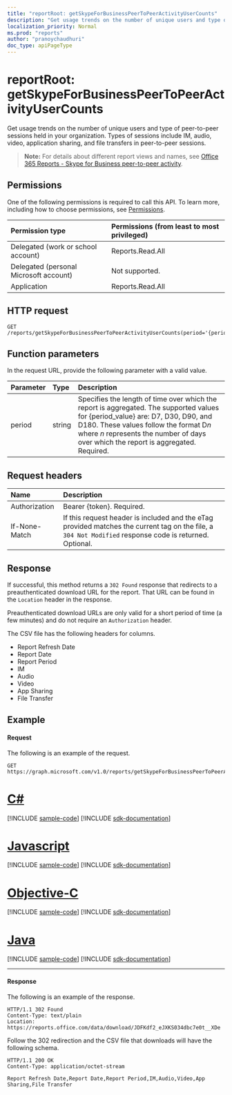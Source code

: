 ```yaml
---
title: "reportRoot: getSkypeForBusinessPeerToPeerActivityUserCounts"
description: "Get usage trends on the number of unique users and type of peer-to-peer sessions held in your organization. Types of sessions include IM, audio, video, application sharing, and file transfers in peer-to-peer sessions."
localization_priority: Normal
ms.prod: "reports"
author: "pranoychaudhuri"
doc_type: apiPageType
---
```


# reportRoot: getSkypeForBusinessPeerToPeerActivityUserCounts

Get usage trends on the number of unique users and type of peer-to-peer sessions held in your organization. Types of sessions include IM, audio, video, application sharing, and file transfers in peer-to-peer sessions.

> **Note:** For details about different report views and names, see [Office 365 Reports - Skype for Business peer-to-peer activity](https://support.office.com/client/Skype-for-Business-Online-peertopeer-activity-d3b2d569-4ee9-44b8-92bf-d518142f0713).

## Permissions

One of the following permissions is required to call this API. To learn more, including how to choose permissions, see [Permissions](/graph/permissions-reference).

| Permission type                        | Permissions (from least to most privileged) |
| :------------------------------------- | :--------------------------------------- |
| Delegated (work or school account)     | Reports.Read.All                         |
| Delegated (personal Microsoft account) | Not supported.                           |
| Application                            | Reports.Read.All                         |

## HTTP request


<!-- { "blockType": "ignored" } --> 

```http
GET /reports/getSkypeForBusinessPeerToPeerActivityUserCounts(period='{period_value}')
```

## Function parameters

In the request URL, provide the following parameter with a valid value.

| Parameter | Type   | Description                              |
| :-------- | :----- | :--------------------------------------- |
| period    | string | Specifies the length of time over which the report is aggregated. The supported values for {period_value} are: D7, D30, D90, and D180. These values follow the format D*n* where *n* represents the number of days over which the report is aggregated. Required. |

## Request headers

| Name          | Description                              |
| :------------ | :--------------------------------------- |
| Authorization | Bearer {token}. Required.                |
| If-None-Match | If this request header is included and the eTag provided matches the current tag on the file, a `304 Not Modified` response code is returned. Optional. |

## Response

If successful, this method returns a `302 Found` response that redirects to a preauthenticated download URL for the report. That URL can be found in the `Location` header in the response.

Preauthenticated download URLs are only valid for a short period of time (a few minutes) and do not require an `Authorization` header.

The CSV file has the following headers for columns.

- Report Refresh Date
- Report Date
- Report Period
- IM
- Audio
- Video
- App Sharing
- File Transfer

## Example

#### Request

The following is an example of the request.

<!--{
  "blockType": "request",
  "isComposable": true,
  "name": "reportroot_getskypeforbusinesspeertopeeractivityusercounts"
}-->

```http
GET https://graph.microsoft.com/v1.0/reports/getSkypeForBusinessPeerToPeerActivityUserCounts(period='D7')
```
# [C#](#tab/csharp)
[!INCLUDE [sample-code](../includes/snippets/csharp/reportroot-getskypeforbusinesspeertopeeractivityusercounts-csharp-snippets.md)]
[!INCLUDE [sdk-documentation](../includes/snippets/snippets-sdk-documentation-link.md)]

# [Javascript](#tab/javascript)
[!INCLUDE [sample-code](../includes/snippets/javascript/reportroot-getskypeforbusinesspeertopeeractivityusercounts-javascript-snippets.md)]
[!INCLUDE [sdk-documentation](../includes/snippets/snippets-sdk-documentation-link.md)]

# [Objective-C](#tab/objc)
[!INCLUDE [sample-code](../includes/snippets/objc/reportroot-getskypeforbusinesspeertopeeractivityusercounts-objc-snippets.md)]
[!INCLUDE [sdk-documentation](../includes/snippets/snippets-sdk-documentation-link.md)]

# [Java](#tab/java)
[!INCLUDE [sample-code](../includes/snippets/java/reportroot-getskypeforbusinesspeertopeeractivityusercounts-java-snippets.md)]
[!INCLUDE [sdk-documentation](../includes/snippets/snippets-sdk-documentation-link.md)]

---


#### Response

The following is an example of the response.

<!-- {
  "blockType": "response",
  "truncated": true,
  "@odata.type": "microsoft.graph.report"
} -->

```http
HTTP/1.1 302 Found
Content-Type: text/plain
Location: https://reports.office.com/data/download/JDFKdf2_eJXKS034dbc7e0t__XDe
```

Follow the 302 redirection and the CSV file that downloads will have the following schema.

<!-- { "blockType": "ignored" } --> 

```http
HTTP/1.1 200 OK
Content-Type: application/octet-stream

Report Refresh Date,Report Date,Report Period,IM,Audio,Video,App Sharing,File Transfer
```
<!-- uuid: 8fcb5dbc-d5aa-4681-8e31-b001d5168d79 
2015-10-25 14:57:30 UTC -->
<!-- {
  "type": "#page.annotation",
  "description": "Example",
  "keywords": "",
  "section": "documentation",
  "tocPath": "",
  "suppressions": [
  ]
}-->
